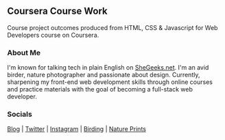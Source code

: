 ## Coursera Course Work

Course project outcomes produced from HTML, CSS & Javascript for Web Developers course on Coursera.

### About Me

I'm known for talking tech in plain English on [SheGeeks.net](https://shegeeks.net). I'm an avid birder, nature photographer and passionate about design. Currently, sharpening my front-end web development skills through online courses and practice materials with the goal of becoming a full-stack web developer.

### Socials
[Blog](https://shegeeks.net) | [Twitter](https://twitter.com/corvida) | [Instagram](https://instagram.com/corvida) | [Birding](https://instagram.com/birdingwhileblack) | 
[Nature Prints](https://shegeeks.net/prints)
